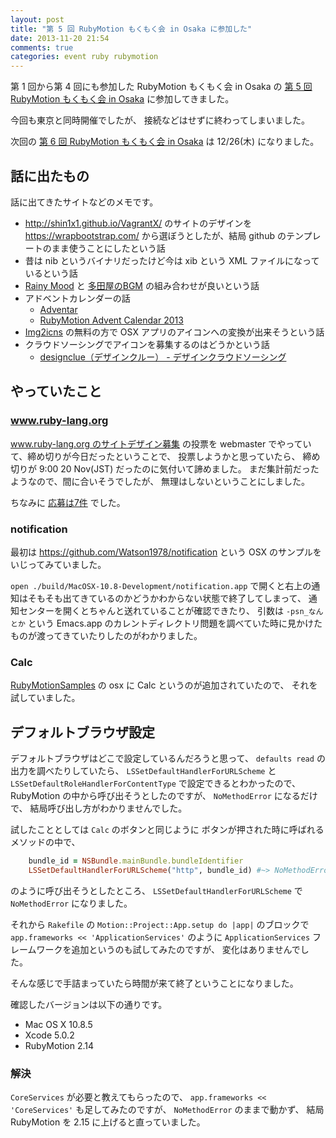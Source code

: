 ```yaml
---
layout: post
title: "第 5 回 RubyMotion もくもく会 in Osaka に参加した"
date: 2013-11-20 21:54
comments: true
categories: event ruby rubymotion
---
```

第 1 回から第 4 回にも参加した RubyMotion もくもく会 in Osaka の
[第 5 回 RubyMotion もくもく会 in Osaka](http://connpass.com/event/3871/)
に参加してきました。

今回も東京と同時開催でしたが、
接続などはせずに終わってしまいました。

次回の
[第 6 回 RubyMotion もくもく会 in Osaka](http://connpass.com/event/4211/)
は 12/26(木) になりました。

<!--more-->

## 話に出たもの

話に出てきたサイトなどのメモです。

- http://shin1x1.github.io/VagrantX/
  のサイトのデザインを
  https://wrapbootstrap.com/
  から選ぼうとしたが、結局 github のテンプレートのまま使うことにしたという話
- 昔は nib というバイナリだったけど今は xib という XML ファイルになっているという話
- [Rainy Mood](http://www.rainymood.com/)
  と
  [多田屋のBGM](http://tadaya.net/blog/2012/12/01)
  の組み合わせが良いという話
- アドベントカレンダーの話
  - [Adventar](http://www.adventar.org/)
  - [RubyMotion Advent Calendar 2013](http://qiita.com/advent-calendar/2013/rubymotion)
- [Img2icns](http://www.img2icnsapp.com/) の無料の方で OSX アプリのアイコンへの変換が出来そうという話
- クラウドソーシングでアイコンを募集するのはどうかという話
  - [designclue（デザインクルー） - デザインクラウドソーシング](http://www.designclue.co/)

## やっていたこと

### www.ruby-lang.org

[www.ruby-lang.org のサイトデザイン募集](https://www.ruby-lang.org/ja/news/2013/09/28/design-contest/)
の投票を webmaster でやっていて、締め切りが今日だったということで、
投票しようかと思っていたら、
締め切りが 9:00 20 Nov(JST) だったのに気付いて諦めました。
まだ集計前だったようなので、間に合いそうでしたが、
無理はしないということにしました。

ちなみに
[応募は7件](https://github.com/ruby/www.ruby-lang.org/issues?labels=contest)
でした。

### notification

最初は
https://github.com/Watson1978/notification
という OSX のサンプルをいじってみていました。

`open ./build/MacOSX-10.8-Development/notification.app`
で開くと右上の通知はそもそも出てきているのかどうかわからない状態で終了してしまって、
通知センターを開くとちゃんと送れていることが確認できたり、
引数は `-psn_なんとか` という
Emacs.app のカレントディレクトリ問題を調べていた時に見かけたものが渡ってきていたりしたのがわかりました。

### Calc

[RubyMotionSamples](https://github.com/HipByte/RubyMotionSamples)
の osx に Calc というのが追加されていたので、
それを試していました。

## デフォルトブラウザ設定

デフォルトブラウザはどこで設定しているんだろうと思って、
`defaults read`
の出力を調べたりしていたら、
`LSSetDefaultHandlerForURLScheme`
と
`LSSetDefaultRoleHandlerForContentType`
で設定できるとわかったので、
RubyMotion の中から呼び出そうとしたのですが、
`NoMethodError`
になるだけで、
結局呼び出し方がわかりませんでした。

試したこととしては `Calc` のボタンと同じように
ボタンが押された時に呼ばれるメソッドの中で、

```ruby
    bundle_id = NSBundle.mainBundle.bundleIdentifier
    LSSetDefaultHandlerForURLScheme("http", bundle_id) #~> NoMethodError
```

のように呼び出そうとしたところ、
`LSSetDefaultHandlerForURLScheme`
で
`NoMethodError`
になりました。

それから `Rakefile` の
`Motion::Project::App.setup do |app|`
のブロックで
`app.frameworks << 'ApplicationServices'`
のように
`ApplicationServices`
フレームワークを追加というのも試してみたのですが、
変化はありませんでした。

そんな感じで手詰まっていたら時間が来て終了ということになりました。

確認したバージョンは以下の通りです。

- Mac OS X 10.8.5
- Xcode 5.0.2
- RubyMotion 2.14

### 解決

`CoreServices` が必要と教えてもらったので、
`app.frameworks << 'CoreServices'`
も足してみたのですが、
`NoMethodError`
のままで動かず、
結局
RubyMotion を 2.15 に上げると直っていました。
